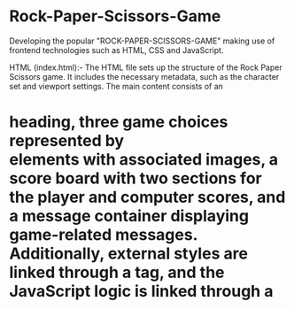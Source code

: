 # Rock-Paper-Scissors-Game
Developing the popular "ROCK-PAPER-SCISSORS-GAME" making use of frontend technologies such as HTML, CSS and  JavaScript.

HTML (index.html):-
The HTML file sets up the structure of the Rock Paper Scissors game. It includes the necessary metadata, such as the character set and viewport settings. The main content consists of an <h1> heading, three game choices represented by <div> elements with associated images, a score board with two sections for the player and computer scores, and a message container displaying game-related messages. Additionally, external styles are linked through a <link> tag, and the JavaScript logic is linked through a <script> tag at the end of the body.

CSS (style.css):-
The CSS file defines the styling for the Rock Paper Scissors game. It starts with a global reset, setting margins and padding to zero and ensuring text alignment at the center. The heading (<h1>) has a distinctive styling with a background color of #081b31, white text, and a fixed height. The game choices (<div> with class .choice) are styled as circular elements with specific dimensions, and their associated images are formatted with rounded borders. The choices are aligned in the center with a gap of 3rem. When hovered over, the choices change their background color to black, providing a visual indication of interactivity. The score board and message container are centered and styled for readability, using specific font sizes and background colors.

JavaScript (app.js):-
The JavaScript file contains the logic for the Rock Paper Scissors game. It initializes variables for user and computer scores, selects relevant HTML elements using querySelector, and defines functions for generating the computer's choice, handling a draw game, showing the winner, and playing the overall game. Event listeners are added to each game choice element, triggering the game logic when a user clicks on a choice. The game then compares the user's choice with the computer's choice, determines the winner, updates scores, and displays messages accordingly.







